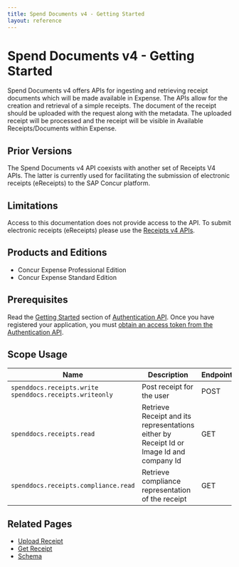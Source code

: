 ```yaml
---
title: Spend Documents v4 - Getting Started
layout: reference
---
```


# Spend Documents v4 - Getting Started

Spend Documents v4 offers APIs for ingesting and retrieving receipt documents which will be made available in Expense. The APIs allow for the creation and retrieval of a simple receipts. The document of the receipt should be uploaded with the request along with the metadata. The uploaded receipt will be processed and the receipt will be visible in Available Receipts/Documents within Expense. 

## Prior Versions

The Spend Documents v4 API coexists with another set of Receipts V4 APIs. The latter is currently used for facilitating the submission of electronic receipts (eReceipts) to the SAP Concur platform.

## Limitations

Access to this documentation does not provide access to the API. To submit electronic receipts (eReceipts) please use the [Receipts v4 APIs](https://developer.concur.com/api-reference/receipts/endpoints.html).

## Products and Editions

* Concur Expense Professional Edition
* Concur Expense Standard Edition

## <a name="prerequisites"></a>Prerequisites

Read the [Getting Started](https://developer.concur.com/api-reference/authentication/getting-started.html) section of [Authentication API](https://developer.concur.com/api-reference/authentication/apidoc.html). Once you have registered your application, you must [obtain an access token from the Authentication API](https://developer.concur.com/api-reference/authentication/getting-started.html).

## Scope Usage

| Name | Description | Endpoint |
| --- | --- | --- |
| `spenddocs.receipts.write` <br> `spenddocs.receipts.writeonly` | Post receipt for the user | POST |
| `spenddocs.receipts.read` | Retrieve Receipt and its representations either by Receipt Id or Image Id and company Id | GET |
| `spenddocs.receipts.compliance.read` | Retrieve compliance representation of the receipt | GET |


## Related Pages

 * [Upload Receipt](/api-reference/spend-documents/post-receipt.html)
 * [Get Receipt](/api-reference/spend-documents/get-receipt.html)
 * [Schema](/api-reference/spend-documents/schema.html)






